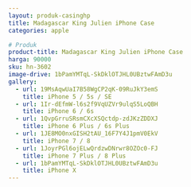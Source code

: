 ```yaml
---
layout: produk-casinghp
title: Madagascar King Julien iPhone Case
categories: apple

# Produk
product-title: Madagascar King Julien iPhone Case
harga: 90000
sku: hn-3602
image-drive: 1bPamYMTqL-SkDklOTJHL0UBztwFAmD3u
gallery:
  - url: 19MsAqwUaI7B58WgCP2qK-09RuJkY3emS
    title: iPhone 5 / 5s / SE
  - url: 1Ir-dEfmW-l6s2f9VqUZVr9ulqS5LoQBH
    title: iPhone 6 / 6s
  - url: 1QvpGrruSRsmCXcXSQctdp-zdJKzZDDXJ
    title: iPhone 6 Plus / 6s Plus
  - url: 1JE8MO0nxGISH2tAU_16F7Y4J1pmV0EkV
    title: iPhone 7 / 8
  - url: 1JoyrPGl6ojELwQrdzwDNrwr8OZOc0-FJ
    title: iPhone 7 Plus / 8 Plus
  - url: 1bPamYMTqL-SkDklOTJHL0UBztwFAmD3u
    title: iPhone X
---
```

